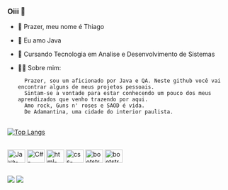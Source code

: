 ### Oiii 👋

- 👋 Prazer, meu nome é Thiago
- 👀 Eu amo Java
- 🌱 Cursando Tecnologia em Analise e Desenvolvimento de Sistemas
- 🧑🏿 Sobre mim:
  
        Prazer, sou um aficionado por Java e QA. Neste github você vai encontrar alguns de meus projetos pessoais.
        Sintam-se a vontade para estar conhecendo um pouco dos meus aprendizados que venho trazendo por aqui.
        Amo rock, Guns n' roses e SAOD é vida.
        De Adamantina, uma cidade do interior paulista.
##

[![Top Langs](https://github-readme-stats.vercel.app/api/top-langs/?username=ThiagoSilvaLima&layout=compact)](https://github.com/anuraghazra/github-readme-stats)

<div style="display: inline_block">
    <br>
    <img align="center" alt="Java-Thiago" height="30" width="40" src="https://cdn.jsdelivr.net/gh/devicons/devicon@latest/icons/java/java-original.svg" />
    <img align="center" alt="C#-Thiago" height="30" width="40" src="https://cdn.jsdelivr.net/gh/devicons/devicon@latest/icons/csharp/csharp-original.svg" />
    <img align="center" alt="html-Thiago" height="30" width="40" src="https://cdn.jsdelivr.net/gh/devicons/devicon@latest/icons/html5/html5-original.svg" />
    <img align="center" alt="css-Thiago" height="30" width="40" src="https://cdn.jsdelivr.net/gh/devicons/devicon@latest/icons/css3/css3-original.svg" />
    <img align="center" alt="bootstrap-Thiago" height="30" width="40" src="https://cdn.jsdelivr.net/gh/devicons/devicon@latest/icons/bootstrap/bootstrap-original.svg" />
    <img align="center" alt="bootstrap-Thiago" height="30" width="40" src="https://cdn.jsdelivr.net/gh/devicons/devicon@latest/icons/spring/spring-original-wordmark.svg"  />
</div>  

##

<div>
      <a href = "mailto:thiagosilvalima999@gmail.com"><img src="https://img.shields.io/badge/-Gmail-%23333?style=for-the-badge&logo=gmail&logoColor=white" target="_blank"></a>
      <a href="https://www.linkedin.com/in/thiago-lima06" target="_blank"><img src="https://img.shields.io/badge/-LinkedIn-%230077B5?style=for-the-badge&logo=linkedin&logoColor=white" target="_blank"></a>
</div>

